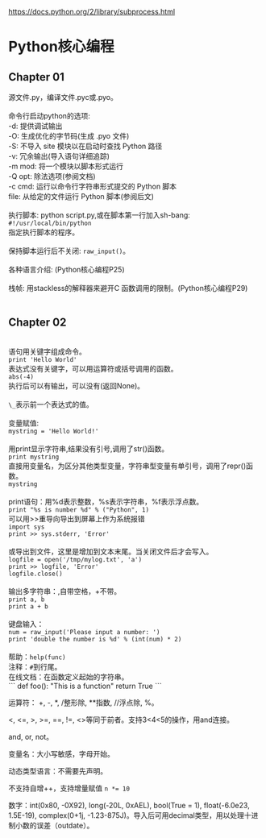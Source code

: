 https://docs.python.org/2/library/subprocess.html

<h1>Python核心编程</h1>

<h2>Chapter 01</h2>
源文件.py，编译文件.pyc或.pyo。<br />
<br />
命令行启动python的选项:<br />
-d: 提供调试输出<br />
-O: 生成优化的字节码(生成 .pyo 文件)<br />
-S: 不导入 site 模块以在启动时查找 Python 路径<br />
-v: 冗余输出(导入语句详细追踪)<br />
-m mod: 将一个模块以脚本形式运行<br />
-Q opt: 除法选项(参阅文档)<br />
-c cmd: 运行以命令行字符串形式提交的 Python 脚本<br />
file: 从给定的文件运行 Python 脚本(参阅后文)<br />
<br />
执行脚本: python script.py,或在脚本第一行加入sh-bang:<br />
<code>#!/usr/local/bin/python</code><br />
指定执行脚本的程序。<br />
<br />
保持脚本运行后不关闭: <code>raw_input()</code>。<br />
<br />
各种语言介绍: (Python核心编程P25)<br />
<br />
栈帧: 用stackless的解释器来避开C 函数调用的限制。(Python核心编程P29)<br />
<br />
<h2>Chapter 02</h2><br />
语句用关键字组成命令。<br />
<code>print 'Hello World'</code><br />
表达式没有关键字，可以用运算符或括号调用的函数。<br />
<code>abs(-4)</code><br />
执行后可以有输出，可以没有(返回None)。<br />
<br />
<code>\_</code>表示前一个表达式的值。<br />
<br />
变量赋值: <br />
<code>mystring = 'Hello World!'</code><br />
<br />
用print显示字符串,结果没有引号,调用了str()函数。<br />
<code>print mystring</code><br />
直接用变量名，为区分其他类型变量，字符串型变量有单引号，调用了repr()函数。<br />
<code>mystring</code><br />
<br />
print语句：用%d表示整数，%s表示字符串，%f表示浮点数。<br />
<code>print "%s is number %d" % ("Python", 1)</code><br />
可以用>>重导向导出到屏幕上作为系统报错<br />
<code>import sys</code><br />
<code>print >> sys.stderr, 'Error'</code><br />
<br />
或导出到文件，这里是增加到文本末尾。当关闭文件后才会写入。<br />
<code>logfile = open('/tmp/mylog.txt', 'a')</code><br />
<code>print >> logfile, 'Error'</code><br />
<code>logfile.close()</code><br />
<br />
输出多字符串：,自带空格，+不带。<br />
<code>print a, b</code> <br />
<code>print a + b </code><br />
<br />
键盘输入：<br />
<code>num = raw_input('Please input a number: ')</code><br />
<code>print 'double the number is %d' % (int(num) * 2)</code><br />
<br />
帮助：<code>help(func)</code> <br />
注释：<code>#</code>到行尾。<br />
在线文档：在函数定义起始的字符串。 <br />
```
def foo():
    "This is a function"
    return True
```

运算符：
+, -, *, /整形除, **指数, //浮点除, %。

<, <=, >, >=, ==, !=, <>等同于前者。支持3<4<5的操作，用and连接。

and, or, not。

变量名：大小写敏感，字母开始。

动态类型语言：不需要先声明。

不支持自增++，支持增量赋值 <code>n *= 10 </code>

数字：int(0x80, -0X92), long(-20L, 0xAEL), bool(True = 1), float(-6.0e23, 1.5E-19), complex(0+1j, -1.23-875J)。导入后可用decimal类型，用以处理十进制小数的误差（outdate）。

